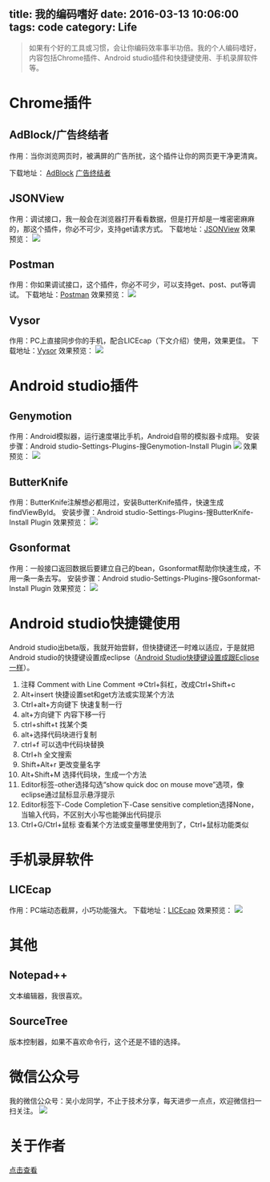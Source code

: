title: 我的编码嗜好
date: 2016-03-13 10:06:00
tags: code
category: Life
---
> 如果有个好的工具或习惯，会让你编码效率事半功倍。我的个人编码嗜好，内容包括Chrome插件、Android studio插件和快捷键使用、手机录屏软件等。

# Chrome插件
## AdBlock/广告终结者
作用：当你浏览网页时，被满屏的广告所扰，这个插件让你的网页更干净更清爽。
<!--more-->
下载地址：
[AdBlock](https://chrome.google.com/webstore/detail/adblock/gighmmpiobklfepjocnamgkkbiglidom?utm_source=chrome-app-launcher-info-dialog)
[广告终结者](https://chrome.google.com/webstore/detail/%E5%B9%BF%E5%91%8A%E7%BB%88%E7%BB%93%E8%80%85/fpdnjdlbdmifoocedhkighhlbchbiikl?utm_source=chrome-app-launcher-info-dialog)

## JSONView
作用：调试接口，我一般会在浏览器打开看看数据，但是打开却是一堆密密麻麻的，那这个插件，你必不可少，支持get请求方式。
下载地址：[JSONView](https://chrome.google.com/webstore/detail/jsonview/chklaanhfefbnpoihckbnefhakgolnmc?utm_source=chrome-app-launcher-info-dialog)
效果预览：
![](http://7q5c2h.com1.z0.glb.clouddn.com/MyCodeHobby0.png)

## Postman
作用：你如果调试接口，这个插件，你必不可少，可以支持get、post、put等调试。
下载地址：[Postman](https://chrome.google.com/webstore/detail/fhbjgbiflinjbdggehcddcbncdddomop?utm_source=chrome-app-launcher-info-dialog)
效果预览：
![](http://7q5c2h.com1.z0.glb.clouddn.com/MyCodeHobby1.png)

## Vysor 
作用：PC上直接同步你的手机，配合LICEcap（下文介绍）使用，效果更佳。
下载地址：[Vysor](https://chrome.google.com/webstore/detail/gidgenkbbabolejbgbpnhbimgjbffefm?utm_source=chrome-app-launcher-info-dialog)
效果预览：
![](http://7q5c2h.com1.z0.glb.clouddn.com/MyCodeHobby2.png)
# Android studio插件
## Genymotion
作用：Android模拟器，运行速度堪比手机，Android自带的模拟器卡成翔。
安装步骤：Android studio-Settings-Plugins-搜Genymotion-Install Plugin
![](http://7q5c2h.com1.z0.glb.clouddn.com/MyCodeHobby3.png)
效果预览：
![](http://7q5c2h.com1.z0.glb.clouddn.com/MyCodeHobby4.png)

## ButterKnife
作用：ButterKnife注解想必都用过，安装ButterKnife插件，快速生成findViewById。
安装步骤：Android studio-Settings-Plugins-搜ButterKnife-Install Plugin
效果预览：
![](http://7q5c2h.com1.z0.glb.clouddn.com/MyCodeHobby5.gif)

## Gsonformat
作用：一般接口返回数据后要建立自己的bean，Gsonformat帮助你快速生成，不用一条一条去写。
安装步骤：Android studio-Settings-Plugins-搜Gsonformat-Install Plugin
效果预览：
![](http://7q5c2h.com1.z0.glb.clouddn.com/MyCodeHobby6.gif)

# Android studio快捷键使用
Android studio出beta版，我就开始尝鲜，但快捷键还一时难以适应，于是就把Android studio的快捷键设置成eclipse（[Android Studio快捷键设置成跟Eclipse一样](http://wuxiaolong.me/2014/10/21/Android-Studio-shortcut-keys-arranged-like-Eclipse/)）。
1. 注释
Comment with Line Comment =>Ctrl+斜杠，改成Ctrl+Shift+c
2. Alt+insert
快捷设置set和get方法或实现某个方法
3. Ctrl+alt+方向键下
快速复制一行
4. alt+方向键下
内容下移一行
5. ctrl+shift+t 
找某个类
6. alt+选择代码块进行复制
7. ctrl+f
可以选中代码块替换
8. Ctrl+h
全文搜索
9. Shift+Alt+r
更改变量名字
10. Alt+Shift+M
选择代码块，生成一个方法
11. Editor标签-other选择勾选“show quick doc on mouse move”选项，像eclipse通过鼠标显示悬浮提示
12. Editor标签下-Code Completion下-Case sensitive completion选择None，当输入代码，不区别大小写也能弹出代码提示
13. Ctrl+G/Ctrl+鼠标
查看某个方法或变量哪里使用到了，Ctrl+鼠标功能类似

# 手机录屏软件
## LICEcap
作用：PC端动态截屏，小巧功能强大。
下载地址：[LICEcap](http://www.cockos.com/licecap/)
效果预览：
![](http://7q5c2h.com1.z0.glb.clouddn.com/MyCodeHobby7.png)

# 其他
## Notepad++
文本编辑器，我很喜欢。

## SourceTree
版本控制器，如果不喜欢命令行，这个还是不错的选择。

# 微信公众号
我的微信公众号：吴小龙同学，不止于技术分享，每天进步一点点，欢迎微信扫一扫关注。
![](http://7q5c2h.com1.z0.glb.clouddn.com/qrcode_wuxiaolong.jpg)

# 关于作者
[点击查看](http://wuxiaolong.me/about/)